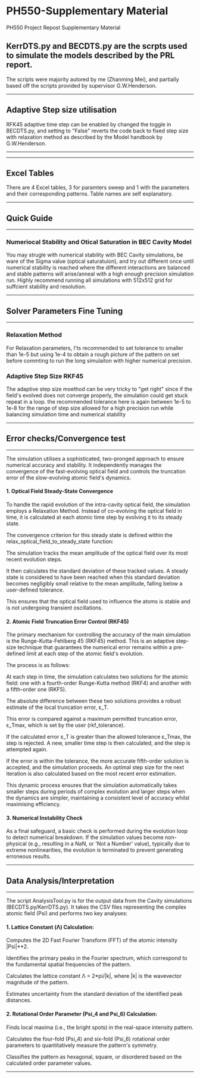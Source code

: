 # PH550-Supplementary Material
PH550 Project Repost Supplementary Material
## KerrDTS.py and BECDTS.py are the scrpts used to simulate the models described by the PRL report.
The scripts were majority autored by me (Zhanming Mei), and partially based off the scripts provided by supervisor G.W.Henderson.


--------------------------------------------------------------------------------------------
## Adaptive Step size utilisation

RFK45 adaptive time step can be enabled by changed the toggle in BECDTS.py, and setting to "False" reverts the code back
to fixed step size with relaxation method as described by the Model handbook by G.W.Henderson.

--------------------------------------------------------------------------------------------

--------------------------------------------------------------------------------------------
## Excel Tables

There are 4 Excel tables, 3 for paramters sweep and 1 with the parameters and their corresponding patterns.
Table names are self explanatory.

--------------------------------------------------------------------------------------------


## Quick Guide
--------------------------------------------------------------------------------------------
### Numeriocal Stability and Otical Saturation in BEC Cavity Model 

You may strugle with
numerical stability with BEC Cavity simulations, be  ware of the Sigma value (optical saturatuion), and try out different once until 
numerical stability is reached where the different interactions are balanced and stable patterns will arise/anneal with a high enough precision 
simulation run. Highly recommend running all simulations with 512x512 grid for suffcient stability and resolution.

--------------------------------------------------------------------------------------------


## Solver Parameters Fine Tuning
--------------------------------------------------------------------------------------------
### Relaxation Method 

For Relaxation parameters, I'ts recommended to set tolerance to smaller than 1e-5 but using 1e-4 to obtain a rough picture of the pattern on set before commting to run the long 
simulaiton with higher numerical precision.
### Adaptive Step Size RKF45

The adaptive step size moethod can be very tricky to "get right" since if the field's evolved does not converge properly, the simulation could get stuck repeat in a loop.
the recommended tolerance here is again between 1e-5 to 1e-8 for the range of step size allowed for a high precision run while balancing simulation time and numerical stability

--------------------------------------------------------------------------------------------


## Error checks/Convergence test
--------------------------------------------------------------------------------------------
The simulation utilises a sophisticated, two-pronged approach to ensure numerical accuracy and stability. It independently manages the convergence of the fast-evolving optical field and controls the truncation error of the slow-evolving atomic field's dynamics.

#### 1. Optical Field Steady-State Convergence

To handle the rapid evolution of the intra-cavity optical field, the simulation employs a Relaxation Method. Instead of co-evolving the optical field in time, it is calculated at each atomic time step by evolving it to its steady state.

The convergence criterion for this steady state is defined within the relax_optical_field_to_steady_state function:

The simulation tracks the mean amplitude of the optical field over its most recent evolution steps.

It then calculates the standard deviation of these tracked values. A steady state is considered to have been reached when this standard deviation becomes negligibly small relative to the mean amplitude, falling below a user-defined tolerance.

This ensures that the optical field used to influence the atoms is stable and is not undergoing transient oscillations.

#### 2. Atomic Field Truncation Error Control (RKF45)

The primary mechanism for controlling the accuracy of the main simulation is the Runge-Kutta-Fehlberg 45 (RKF45) method. This is an adaptive step-size technique that guarantees the numerical error remains within a pre-defined limit at each step of the atomic field's evolution.

The process is as follows:

At each step in time, the simulation calculates two solutions for the atomic field: one with a fourth-order Runge-Kutta method (RKF4) and another with a fifth-order one (RKF5).

The absolute difference between these two solutions provides a robust estimate of the local truncation error, ε_T.

This error is compared against a maximum permitted truncation error, ε_Tmax, which is set by the user (rkf_tolerance).

If the calculated error ε_T is greater than the allowed tolerance ε_Tmax, the step is rejected. A new, smaller time step is then calculated, and the step is attempted again.

If the error is within the tolerance, the more accurate fifth-order solution is accepted, and the simulation proceeds. An optimal step size for the next iteration is also calculated based on the most recent error estimation.

This dynamic process ensures that the simulation automatically takes smaller steps during periods of complex evolution and larger steps when the dynamics are simpler, maintaining a consistent level of accuracy whilst maximising efficiency.

#### 3. Numerical Instability Check

As a final safeguard, a basic check is performed during the evolution loop to detect numerical breakdown. If the simulation values become non-physical (e.g., resulting in a NaN, or 'Not a Number' value), typically due to extreme nonlinearities, the evolution is terminated to prevent generating erroneous results.

--------------------------------------------------------------------------------------------


## Data Analysis/Interpretation
--------------------------------------------------------------------------------------------
The script AnalysisTool.py is for the output data from the Cavity simulations (BECDTS.py/KerrDTS.py).
It takes the CSV files representing the complex atomic field (Psi) and performs
two key analyses:

#### 1.  Lattice Constant (Λ) Calculation:
Computes the 2D Fast Fourier Transform (FFT) of the atomic intensity |Psi|**2.

Identifies the primary peaks in the Fourier spectrum, which correspond to the
fundamental spatial frequencies of the pattern.

Calculates the lattice constant Λ = 2*pi/|k|, where |k| is the wavevector
magnitude of the pattern.

Estimates uncertainty from the standard deviation of the identified peak distances.

#### 2.  Rotational Order Parameter (Psi_4 and Psi_6) Calculation:
Finds local maxima (i.e., the bright spots) in the real-space intensity pattern.

Calculates the four-fold (Psi_4) and six-fold (Psi_6) rotational order
parameters to quantitatively measure the pattern's symmetry.

Classifies the pattern as hexagonal, square, or disordered based on
the calculated order parameter values.

--------------------------------------------------------------------------------------------

